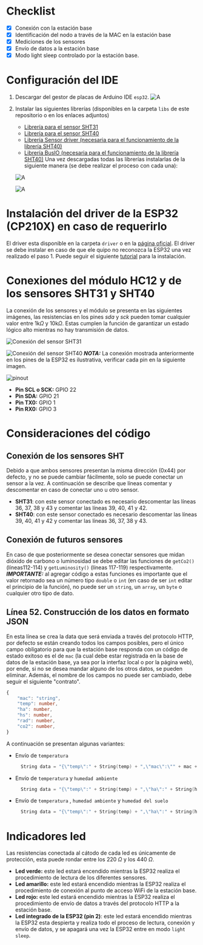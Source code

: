 # Checklist
- [x] Conexión con la estación base
- [x] Identificación del nodo a través de la MAC en la estación base
- [x] Mediciones de los sensores
- [x] Envío de datos a la estación base
- [x] Modo light sleep controlado por la estación base.
# Configuración del IDE
1. Descargar del gestor de placas de Arduino IDE `esp32`.
	![A](assets/libreria_esp.png)
2. Instalar las siguientes librerías (disponibles en la carpeta `libs` de este repositorio o en los enlaces adjuntos)
	- [Librería para el sensor SHT31](https://github.com/DFRobot/DFRobot_SHT3x) 
	- [Librería para el sensor SHT40](https://github.com/adafruit/Adafruit_SHT4X)
	- [Librería Sensor driver (necesaria para el funcionamiento de la librería SHT40)](https://github.com/adafruit/Adafruit_Sensor)
	- [Librería BusIO (necesaria para el funcionamiento de la librería SHT40)](https://github.com/adafruit/Adafruit_BusIO)
	Una vez descargadas todas las librerías instalarlas de la siguiente manera (se debe realizar el proceso con cada una):

	![A](assets/librerias.png)

	![A](assets/librerias2.png)
# Instalación del driver de la ESP32 (CP210X) en caso de requerirlo
El driver esta disponible en la carpeta `driver` o en la [página oficial](https://www.silabs.com/developers/usb-to-uart-bridge-vcp-drivers?tab=downloads). El driver se debe instalar en caso de que ele quipo no reconozca la ESP32 una vez realizado el paso 1. Puede seguir el siguiente [tutorial](https://www.intel.la/content/www/xl/es/support/articles/000033005/intel-nuc.html) para la instalación.
# Conexiones del módulo HC12 y de los sensores SHT31 y SHT40
La conexión de los sensores y el módulo se presenta en las siguientes imágenes, las resistencias en los pines *sda* y *sck* pueden tomar cualquier valor entre 1k$\Omega$ y 10k$\Omega$. Estas cumplen la función de garantizar un estado lógico alto mientras no hay transmisión de datos.  

![Conexión del sensor SHT31](assets/sht31.png)

![Conexión del sensor SHT40](assets/sht40.png)
***NOTA:*** La conexión mostrada anteriormente en los pines de la ESP32 es ilustrativa, verificar cada pin en la siguiente imagen. 

![pinout](assets/pinout.png)

- **Pin SCL o SCK:** GPIO 22
- **Pin SDA:** GPIO 21
- **Pin TX0:** GPIO 1
- **Pin RX0:** GPIO 3
# Consideraciones del código
## Conexión de los sensores SHT
Debido a que ambos sensores presentan la misma dirección (0x44) por defecto, y no se puede cambiar fácilmente, solo se puede conectar un sensor a la vez. A continuación se describe que líneas comentar y descomentar en caso de conectar uno u otro sensor.
- **SHT31**: con este sensor conectado es necesario descomentar las líneas 36, 37, 38 y 43 y comentar las líneas 39, 40, 41 y 42.
- **SHT40**: con este sensor conectado es necesario descomentar las líneas 39, 40, 41 y 42 y comentar las líneas 36, 37, 38 y 43.
## Conexión de futuros sensores
En caso de que posteriormente se desea conectar sensores que midan dióxido de carbono o luminosidad se debe editar las funciones de `getCo2()` (líneas112-114) y `getLuminosity()` (líneas 117-119) respectivamente.
***IMPORTANTE:*** al agregar código a estas funciones es importante que el valor retornado sea un número tipo `double` o `int` (en caso de ser `int` editar el principio de la función), no puede ser un `string`, un `array`, un `byte` o cualquier otro tipo de dato.
## Línea 52. Construcción de los datos en formato JSON
En esta línea se crea la data que será enviada a través del protocolo HTTP, por defecto se están creando todos los campos posibles, pero el único campo obligatorio para que la estación base responda con un código de estado exitoso es el de `mac` (la cual debe estar registrada en la base de datos de la estación base, ya sea por la interfaz local o por la página web), por ende, si no se desea mandar alguno de los otros datos, se pueden eliminar. Además, el nombre de los campos no puede ser cambiado, debe seguir el siguiente "contrato".
```typescript
{
	"mac": "string",
	"temp": number,
	"ha": number,
	"hs": number,
	"rad": number,
	"co2": number,
}
```
A continuación se presentan algunas variantes:
- Envío de `temperatura`

	```c
	  String data = "{\"temp\":" + String(temp) + ",\"mac\":\"" + mac + "\"}";
	```
- Envío de `temperatura`  y `humedad ambiente`
  
	```c
	  String data = "{\"temp\":" + String(temp) + ",\"ha\":" + String(ha) + ",\"mac\":\"" + mac + "\"}";
	```
- Envío de `temperatura` ,  `humedad ambiente` y  `humedad del suelo`
  
	```c
	  String data = "{\"temp\":" + String(temp) + ",\"ha\":" + String(ha) + ",\"hs\":" + String(hs) + ",\"mac\":\"" + mac + "\"}";
	```
# Indicadores led
Las resistencias conectada al cátodo de cada led es únicamente de protección, esta puede rondar entre los 220 $\Omega$ y los 440 $\Omega$. 
- **Led verde:** este led estará encendido mientras la ESP32 realiza el procedimiento de lectura de los diferentes  sensores.
- **Led amarillo:** este led estará encendido mientras la ESP32 realiza el procedimiento de conexión al punto de acceso WiFi de la estación base.
- **Led rojo:** este led estará encendido mientras la ESP32 realiza el procedimiento de envío de datos a través del protocolo HTTP a la estación base.
- **Led integrado de la ESP32 (pin 2)**: este led estará encendido mientras la ESP32 esta despierta y realiza todo el proceso de lectura, conexión y envío de datos, y se apagará una vez la ESP32 entre en modo `light sleep`.
